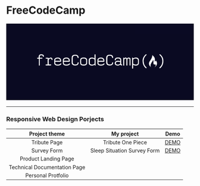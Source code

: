 # FreeCodeCamp

<div align=center><img src="FreeCodeCamp_logo.png" width="800px"></div>

---

### **Responsive Web Design Porjects**

|        Project theme         |         My project          |                             Demo                             |
| :--------------------------: | :-------------------------: | :----------------------------------------------------------: |
|         Tribute Page         |      Tribute One Piece      | [DEMO](https://free-code-camp.zkhsin.now.sh/Tribute%20Page/) |
|         Survey Form          | Sleep Situation Survey Form | [DEMO](https://free-code-camp.zkhsin.now.sh/Survey%20Form/)  |
|     Product Landing Page     |                             |                                                              |
| Technical Documentation Page |                             |                                                              |
|      Personal Protfolio      |                             |                                                              |
